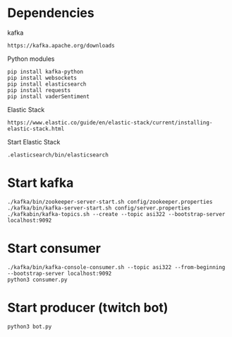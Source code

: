 Dependencies
============
kafka
```
https://kafka.apache.org/downloads
```
Python modules
```
pip install kafka-python
pip install websockets
pip install elasticsearch
pip install requests
pip install vaderSentiment
```
Elastic Stack
```
https://www.elastic.co/guide/en/elastic-stack/current/installing-elastic-stack.html
```

Start Elastic Stack
```
.elasticsearch/bin/elasticsearch
```

Start kafka
===========
```
./kafka/bin/zookeeper-server-start.sh config/zookeeper.properties
./kafka/bin/kafka-server-start.sh config/server.properties
./kafkabin/kafka-topics.sh --create --topic asi322 --bootstrap-server localhost:9092
```

Start consumer
==============
```
./kafka/bin/kafka-console-consumer.sh --topic asi322 --from-beginning --bootstrap-server localhost:9092
python3 consumer.py
```

Start producer (twitch bot)
===========================
```
python3 bot.py
```
